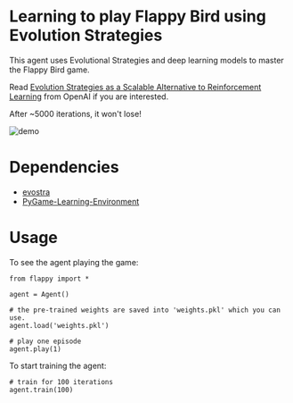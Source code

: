 # Learning to play Flappy Bird using Evolution Strategies

This agent uses Evolutional Strategies and deep learning models to master the Flappy Bird game.

Read [Evolution Strategies as a Scalable Alternative to Reinforcement Learning](https://blog.openai.com/evolution-strategies/) from OpenAI if you are interested.

After ~5000 iterations, it won't lose!


![demo](http://m.UploadEdit.com/ba3s/1497637053928.gif)

# Dependencies

- [evostra](https://github.com/alirezamika/evostra)
- [PyGame-Learning-Environment](https://github.com/ntasfi/PyGame-Learning-Environment)


# Usage

To see the agent playing the game:

```
from flappy import *

agent = Agent()

# the pre-trained weights are saved into 'weights.pkl' which you can use.
agent.load('weights.pkl')

# play one episode
agent.play(1)
```

To start training the agent:

```
# train for 100 iterations
agent.train(100)
```
